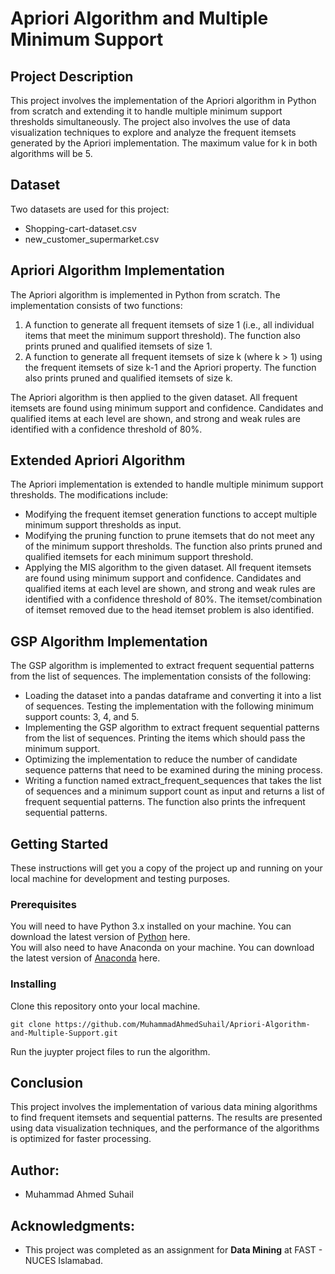 # Apriori Algorithm and Multiple Minimum Support

## Project Description
This project involves the implementation of the Apriori algorithm in Python from scratch and extending it to handle multiple minimum support thresholds simultaneously. The project also involves the use of data visualization techniques to explore and analyze the frequent itemsets generated by the Apriori implementation. The maximum value for k in both algorithms will be 5.

## Dataset
Two datasets are used for this project:
- Shopping-cart-dataset.csv
- new_customer_supermarket.csv

## Apriori Algorithm Implementation
The Apriori algorithm is implemented in Python from scratch. The implementation consists of two functions:

1. A function to generate all frequent itemsets of size 1 (i.e., all individual items that meet the minimum support threshold). The function also prints pruned and qualified itemsets of size 1.
2. A function to generate all frequent itemsets of size k (where k > 1) using the frequent itemsets of size k-1 and the Apriori property. The function also prints pruned and qualified itemsets of size k.

The Apriori algorithm is then applied to the given dataset. All frequent itemsets are found using minimum support and confidence. Candidates and qualified items at each level are shown, and strong and weak rules are identified with a confidence threshold of 80%.

## Extended Apriori Algorithm
The Apriori implementation is extended to handle multiple minimum support thresholds. The modifications include:

- Modifying the frequent itemset generation functions to accept multiple minimum support thresholds as input.
- Modifying the pruning function to prune itemsets that do not meet any of the minimum support thresholds. The function also prints pruned and qualified itemsets for each minimum support threshold.
- Applying the MIS algorithm to the given dataset. All frequent itemsets are found using minimum support and confidence. Candidates and qualified items at each level are shown, and strong and weak rules are identified with a confidence threshold of 80%. The itemset/combination of itemset removed due to the head itemset problem is also identified.

## GSP Algorithm Implementation
The GSP algorithm is implemented to extract frequent sequential patterns from the list of sequences. The implementation consists of the following:

- Loading the dataset into a pandas dataframe and converting it into a list of sequences. Testing the implementation with the following minimum support counts: 3, 4, and 5.
- Implementing the GSP algorithm to extract frequent sequential patterns from the list of sequences. Printing the items which should pass the minimum support.
- Optimizing the implementation to reduce the number of candidate sequence patterns that need to be examined during the mining process.
- Writing a function named extract_frequent_sequences that takes the list of sequences and a minimum support count as input and returns a list of frequent sequential patterns. The function also prints the infrequent sequential patterns.

## Getting Started
These instructions will get you a copy of the project up and running on your local machine for development and testing purposes.

### Prerequisites
You will need to have Python 3.x installed on your machine. You can download the latest version of [Python](https://www.python.org/downloads/) here.
</br>
You will also need to have Anaconda on your machine. You can download the latest version of [Anaconda](https://www.anaconda.com/) here.

### Installing
Clone this repository onto your local machine.
```
git clone https://github.com/MuhammadAhmedSuhail/Apriori-Algorithm-and-Multiple-Support.git
```
Run the juypter project files to run the algorithm.

## Conclusion
This project involves the implementation of various data mining algorithms to find frequent itemsets and sequential patterns. The results are presented using data visualization techniques, and the performance of the algorithms is optimized for faster processing.

## Author:
- Muhammad Ahmed Suhail

## Acknowledgments:
- This project was completed as an assignment for **Data Mining** at FAST - NUCES Islamabad.


